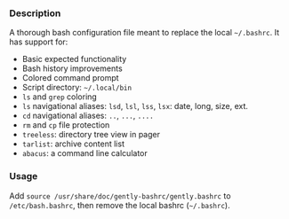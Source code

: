 ### Description

A thorough bash configuration file meant to replace the local `~/.bashrc`.  It has support for:

* Basic expected functionality
* Bash history improvements
* Colored command prompt
* Script directory: `~/.local/bin`
* `ls` and `grep` coloring
* `ls` navigational aliases: `lsd`, `lsl`, `lss`, `lsx`: date, long, size, ext.
* `cd` navigational aliases: `..`, `...`, `....`
* `rm` and `cp` file protection
* `treeless`: directory tree view in pager
* `tarlist`: archive content list
* `abacus`: a command line calculator

### Usage

Add `source /usr/share/doc/gently-bashrc/gently.bashrc` to `/etc/bash.bashrc`, then remove the local bashrc (`~/.bashrc`).
